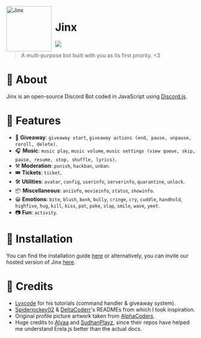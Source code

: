 <img width="120" height="120" align="left" style="float: left; margin: 0 10px 0 0;" alt="Jinx" src="https://cdn.discordapp.com/avatars/917009806353653780/21fbc769c7449c5dbae789529bd89c70.webp?size=2048"> 

# Jinx
[![](https://img.shields.io/badge/discord.js-v13.6.0-blue.svg?logo=npm)](https://github.com/discordjs)
> A multi-purpose bot built with you as its first priority. <3

# 🔹 About
Jinx is an open-source Discord Bot coded in JavaScript using [Discord.js](https://discord.js.org).

# 🔹 Features
* 🎉 **Giveaway**: `giveaway start`, `giveaway actions (end, pause, unpause, reroll, delete)`.
* 🎧 **Music**: `music play`, `music volume`, `music settings (view queue, skip, pause, resume, stop, shuffle, lyrics)`.
* ⚒️ **Moderation**: `punish`, `hackban`, `unban`.
* 🎟️ **Tickets**: `ticket`.
* 🛠️ **Utilities**: `avatar`, `config`, `userinfo`, `serverinfo`, `quarantine`, `unlock`.
* 📦 **Miscellaneous**:  `aniinfo`, `movieinfo`, `status`, `showinfo`.
* 😀 **Emotions**: `bite`, `blush`, `bonk`, `bully`, `cringe`, `cry`, `cuddle`, `handhold`, `highfive`, `hug`, `kill`, `kiss`, `pat`, `poke`, `slap`, `smile`, `wave`, `yeet`.
* 📷 **Fun**: `activity`.

# 🔹 Installation
You can find the installation guide [here](https://github.com/notscrappie/jinx/blob/master/docs/install.md) or alternatively, you can invite our hosted version of Jinx [here](https://invite.jinxbot.ml).

# 🔹 Credits
* [Lyxcode](https://youtube.com/c/Lyxcode) for his tutorials (command handler & giveaway system).
* [Spiderjockey02](https://github.com/Spiderjockey02/Discord-Bot) & [DeltaCoderr](https://github.com/DeltaCoderr/KarmaBot)'s READMEs from which I took inspiration.
* Original profile picture artwork taken from [AlphaCoders](https://wall.alphacoders.com/big.php?i=1044272).
* Huge credits to [Alvaa](https://github.com/Allvaa/lavalink-musicbot) and [SudhanPlayz](https://github.com/SudhanPlayz/Discord-MusicBot/), since their repos have helped me understand Erela.js better than the actual docs.

